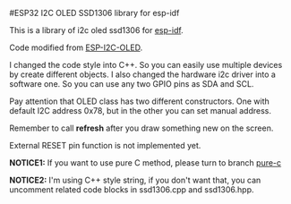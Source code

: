 #ESP32 I2C OLED SSD1306 library for esp-idf

This is a library of i2c oled ssd1306 for [esp-idf](https://github.com/espressif/esp-idf).

Code modified from [ESP-I2C-OLED](https://github.com/baoshi/ESP-I2C-OLED).

I changed the code style into C++. So you can easily use multiple devices by create different objects. I also changed the hardware i2c driver into a software one. So you can use any two GPIO pins as SDA and SCL.

Pay attention that OLED class has two different constructors. One with default I2C address 0x78, but in the other you can set manual address.

Remember to call **refresh** after you draw something new on the screen.

External RESET pin function is not implemented yet.

**NOTICE1:** If you want to use pure C method, please turn to branch [pure-c](https://github.com/imxieyi/esp32-i2c-ssd1306-oled/tree/pure-c)

**NOTICE2:** I'm using C++ style string, if you don't want that, you can uncomment related code blocks in ssd1306.cpp and ssd1306.hpp.

